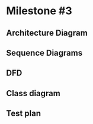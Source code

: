 # Milestone #3

## Architecture Diagram

## Sequence Diagrams

## DFD

## Class diagram

## Test plan

